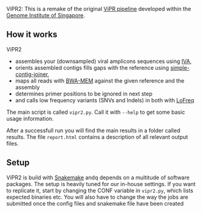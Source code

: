 ViPR2: This is a remake of the original
[ViPR pipeline](https://github.com/CSB5/vipr) developed within the
[Genome Institute of Singapore](http://www.a-star.edu.sg/gis).

## How it works

ViPR2
- assembles your (downsampled) viral amplicons sequences using [IVA](http://www.ncbi.nlm.nih.gov/pubmed/25725497),
- orients assembled contigs fills gaps with the reference using [simple-contig-joiner](https://github.com/andreas-wilm/simple-contig-joiner),
- maps all reads with [BWA-MEM](http://arxiv.org/abs/1303.3997) against the given reference and the assembly
- determines primer positions to be ignored in next step
- and calls low frequency variants (SNVs and Indels) in both with [LoFreq](http://www.ncbi.nlm.nih.gov/pubmed/23066108)

The main script is called `vipr2.py`. Call it with `--help` to get some basic usage information.

After a successfull run you will find the main results in a folder
called results. The file `report.html` contains a description of all
relevant output files.


## Setup

ViPR2 is build with
[Snakemake](http://www.ncbi.nlm.nih.gov/pubmed/22908215) andq depends
on a multitude of software packages. The setup is heavily tuned for
our in-house settings. If you want to replicate it, start by changing
the CONF variable in `vipr2.py`, which lists expected binaries
etc. You will also have to change the way the jobs are submitted once
the config files and snakemake file have been created



